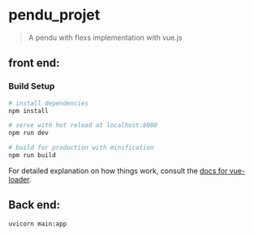 # pendu_projet

> A pendu with flexs implementation with vue.js

## front end:

### Build Setup

``` bash
# install dependencies
npm install

# serve with hot reload at localhost:8080
npm run dev

# build for production with minification
npm run build
```

For detailed explanation on how things work, consult the [docs for vue-loader](http://vuejs.github.io/vue-loader).


## Back end:

``` bash
uvicorn main:app
```